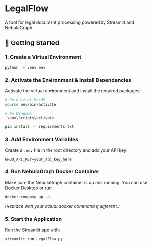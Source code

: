 # LegalFlow

A tool for legal document processing powered by Streamlit and NebulaGraph.

## 🚀 Getting Started

### 1. Create a Virtual Environment

```bash
python -m venv env
```

### 2. Activate the Environment & Install Dependencies

Activate the virtual environment and install the required packages:

```bash
# On Unix or MacOS
source env/bin/activate

# On Windows
.\env\Scripts\activate

pip install -r requirements.txt
```

### 3. Add Environment Variables

Create a `.env` file in the root directory and add your API key:

```dotenv
GROQ_API_KEY=your_api_key_here
```

### 4. Run NebulaGraph Docker Container

Make sure the NebulaGraph container is up and running. You can use Docker Desktop or run:

```bash
docker-compose up -d
```

*(Replace with your actual docker command if different.)*

### 5. Start the Application

Run the Streamlit app with:

```bash
streamlit run LegalFlow.py
```
